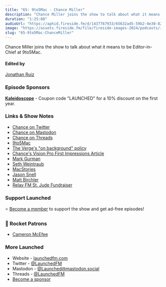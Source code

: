 ```yaml
---
title: "65: 9to5Mac - Chance Miller"
description: "Chance Miller joins the show to talk about what it means to be Editor-in-Chief at 9to5Mac."
duration: "1:25:08"
audioUrl: "https://aphid.fireside.fm/d/1437767933/65632ad5-59b2-4e30-82d1-13845dce07dd/0dd378ee-a861-4173-ab37-e44ec3b67183.mp3"
image: "https://assets.fireside.fm/file/fireside-images-2024/podcasts/images/6/65632ad5-59b2-4e30-82d1-13845dce07dd/episodes/0/0dd378ee-a861-4173-ab37-e44ec3b67183/cover.jpg?v=1"
slug: "65-9to5Mac-ChanceMiller"
---
```


<p>Chance Miller joins the show to talk about what it means to be Editor-in-Chief at 9to5Mac.</p>

<h4>Edited by</h4>

<p><a href="https://mastodon.online/@refactoredd" rel="nofollow">Jonathan Ruiz</a></p>

<h3>Episode Sponsors</h3>

<p><strong><a href="https://kaleidoscope.app/" rel="nofollow">Kaleidoscope</a></strong> - Coupon code &quot;LAUNCHED&quot; for a 10% discount on the first year.</p>

<h3>Links &amp; Show Notes</h3>

<ul>
<li><a href="https://twitter.com/ChanceHMiller" rel="nofollow">Chance on Twitter</a></li>
<li><a href="https://mastodon.social/@ChanceHMiller" rel="nofollow">Chance on Mastodon</a></li>
<li><a href="https://www.threads.net/@chancehmiller" rel="nofollow">Chance on Threads</a></li>
<li><a href="https://9to5mac.com/" rel="nofollow">9to5Mac</a></li>
<li><a href="https://www.theverge.com/press-room/22772113/the-verge-on-background-policy-update" rel="nofollow">The Verge&#39;s &quot;on background&quot; policy</a></li>
<li><a href="https://9to5mac.com/2023/06/05/hands-on-apple-vision-pro-mixed-reality-headset/" rel="nofollow">Chance&#39;s Vision Pro First Impressions Article</a></li>
<li><a href="https://twitter.com/markgurman" rel="nofollow">Mark Gurman</a></li>
<li><a href="https://9to5mac.com/author/sethweintraub/" rel="nofollow">Seth Weintraub</a></li>
<li><a href="https://www.macstories.net/" rel="nofollow">MacStories</a></li>
<li><a href="https://sixcolors.com/jason/" rel="nofollow">Jason Snell</a></li>
<li><a href="https://birchtree.me/" rel="nofollow">Matt Birchler</a></li>
<li><a href="https://www.extras.relay.fm/blog/2023/8/27/announcing-relay-fm-for-st-jude-2023" rel="nofollow">Relay FM St. Jude Fundraiser</a></li>
</ul>

<h3>Support Launched</h3>

<p>⭐️ <a href="http://membership.launchedfm.com/" rel="nofollow">Become a member</a> to support the show and get ad-free episodes!</p>

<h3>🚀 Rocket Patrons</h3>

<ul>
<li><a href="https://mastodon.social/@cameronmcefee" rel="nofollow">Cameron McEfee</a></li>
</ul>

<h3>More Launched</h3>

<ul>
<li>Website - <a href="https://launchedfm.com" rel="nofollow">launchedfm.com</a></li>
<li>Twitter - <a href="https://twitter.com/launchedfm" rel="nofollow">@LaunchedFM</a></li>
<li>Mastodon - <a href="https://mastodon.social/@Launched" rel="nofollow">@Launched@mastodon.social</a></li>
<li>Threads - <a href="https://www.threads.net/@launchedfm" rel="nofollow">@LaunchedFM</a></li>
<li><a href="https://launchedfm.com/sponsors" rel="nofollow">Become a sponsor</a></li>
</ul>
